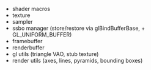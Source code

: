 * shader macros
* texture
* sampler
* ssbo manager (store/restore via glBindBufferBase, + GL_UNIFORM_BUFFER)
* framebuffer
* renderbuffer
* gl utils (triangle VAO, stub texture)
* render utils (axes, lines, pyramids, bounding boxes)